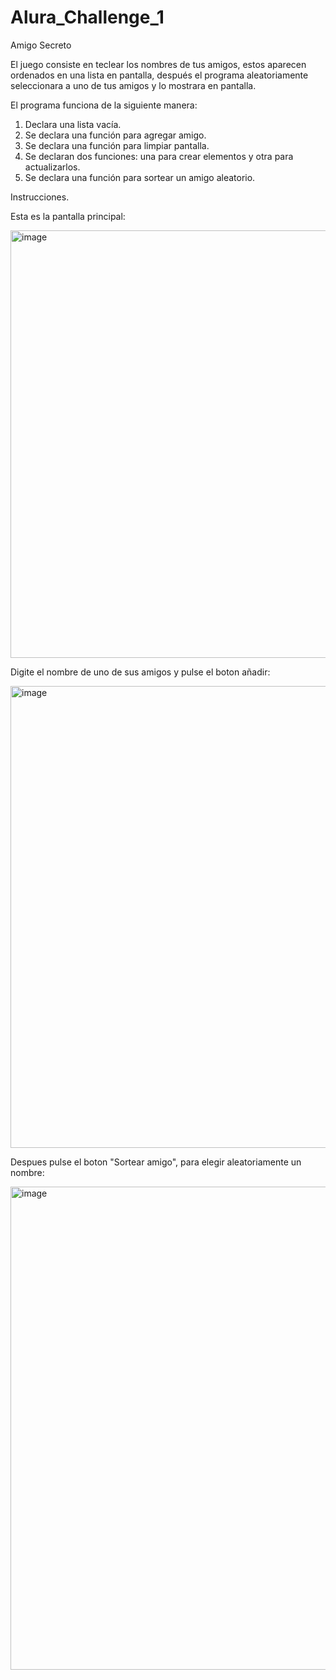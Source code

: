 # Alura_Challenge_1
Amigo Secreto


El juego consiste en teclear los nombres de tus amigos, estos aparecen ordenados en una lista en pantalla, después el programa aleatoriamente seleccionara a uno de tus amigos y lo mostrara en pantalla.

El programa funciona de la siguiente manera:

1.	Declara una lista vacía.
2.	Se declara una función para agregar amigo.
3.	Se declara una función para limpiar pantalla.
4.	Se declaran dos funciones: una para crear elementos y otra para actualizarlos.
5.	Se declara una función para sortear un amigo aleatorio.

Instrucciones.

Esta es la pantalla principal:

<img width="1083" height="684" alt="image" src="https://github.com/user-attachments/assets/0ab04332-04c1-4451-b131-3cc5791f12b3" />

Digite el nombre de uno de sus amigos y pulse el boton añadir:

<img width="1006" height="739" alt="image" src="https://github.com/user-attachments/assets/e08dd4ae-0bcf-44ea-b2ee-96f0655ecee5" />

Despues pulse el boton "Sortear amigo", para elegir aleatoriamente un nombre:

<img width="1042" height="773" alt="image" src="https://github.com/user-attachments/assets/eb29c228-35f7-4541-bafb-d42441911086" />
